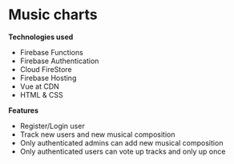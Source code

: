 # Music charts

**Technologies used**

- Firebase Functions
- Firebase Authentication
- Cloud FireStore
- Firebase Hosting
- Vue at CDN
- HTML & CSS

**Features**
- Register/Login user
- Track new users and new musical composition
- Only authenticated admins can add new musical composition
- Only authenticated users can vote up tracks and only up once